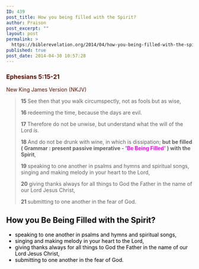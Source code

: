 ```yaml
---
ID: 439
post_title: How you being filled with the Spirit?
author: Praison
post_excerpt: ""
layout: post
permalink: >
  https://biblerevelation.org/2014/04/how-you-being-filled-with-the-spirit/
published: true
post_date: 2014-04-30 10:57:28
---
```

<div class="heading passage-class-0" style="color: #5c1101;">
<h3>Ephesians 5:15-21</h3>
<p class="txt-sm">New King James Version (NKJV)</p>

</div>
<div class="passage version-NKJV result-text-style-normal text-html " style="color: #000000;">
<blockquote><span class="text Eph-5-15"><span class="versenum" style="font-weight: bold;">15 </span>See then that you walk circumspectly, not as fools but as wise, </span>

<span id="en-NKJV-29321" class="text Eph-5-16"><span class="versenum" style="font-weight: bold;">16 </span>redeeming the time, because the days are evil.</span>

<span id="en-NKJV-29322" class="text Eph-5-17"><span class="versenum" style="font-weight: bold;">17 </span>Therefore do not be unwise, but understand what the will of the Lord <i>is.</i> </span>

<span id="en-NKJV-29323" class="text Eph-5-18"><span class="versenum" style="font-weight: bold;">18 </span>And do not be drunk with wine, in which is dissipation; <strong>but be filled ( Grammar : present passive imperative - '<span style="color: #ff00ff;">Be Being Filled</span>' ) with the Spirit</strong>, </span>

<span id="en-NKJV-29324" class="text Eph-5-19"><span class="versenum" style="font-weight: bold;">19 </span>speaking to one another in psalms and hymns and spiritual songs, singing and making melody in your heart to the Lord, </span>

<span id="en-NKJV-29325" class="text Eph-5-20"><span class="versenum" style="font-weight: bold;">20 </span>giving thanks always for all things to God the Father in the name of our Lord Jesus Christ,</span>

<span class="versenum" style="font-weight: bold;">21 </span>submitting to one another in the fear of God.</blockquote>
<h2>How you Be Being Filled with the Spirit?</h2>
<ul>
	<li>speaking to one another in psalms and hymns and spiritual songs,</li>
	<li>singing and making melody in your heart to the Lord,</li>
	<li>giving thanks always for all things to God the Father in the name of our Lord Jesus Christ,</li>
	<li>submitting to one another in the fear of God.</li>
</ul>
</div>